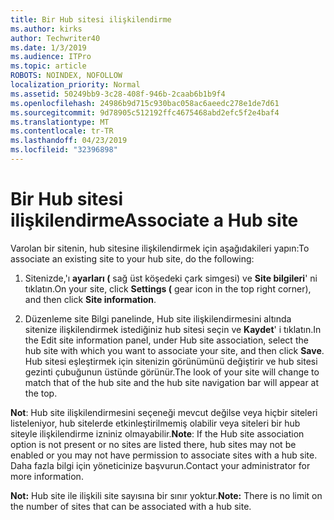 ```yaml
---
title: Bir Hub sitesi ilişkilendirme
ms.author: kirks
author: Techwriter40
ms.date: 1/3/2019
ms.audience: ITPro
ms.topic: article
ROBOTS: NOINDEX, NOFOLLOW
localization_priority: Normal
ms.assetid: 50249bb9-3c28-408f-946b-2caab6b1b9f4
ms.openlocfilehash: 24986b9d715c930bac058ac6aeedc278e1de7d61
ms.sourcegitcommit: 9d78905c512192ffc4675468abd2efc5f2e4baf4
ms.translationtype: MT
ms.contentlocale: tr-TR
ms.lasthandoff: 04/23/2019
ms.locfileid: "32396898"
---
```

# <a name="associate-a-hub-site"></a><span data-ttu-id="85b00-102">Bir Hub sitesi ilişkilendirme</span><span class="sxs-lookup"><span data-stu-id="85b00-102">Associate a Hub site</span></span>

<span data-ttu-id="85b00-103">Varolan bir sitenin, hub sitesine ilişkilendirmek için aşağıdakileri yapın:</span><span class="sxs-lookup"><span data-stu-id="85b00-103">To associate an existing site to your hub site, do the following:</span></span>
  
1. <span data-ttu-id="85b00-104">Sitenizde,'ı **ayarları (** sağ üst köşedeki çark simgesi) ve **Site bilgileri**' ni tıklatın.</span><span class="sxs-lookup"><span data-stu-id="85b00-104">On your site, click **Settings (** gear icon in the top right corner), and then click **Site information**.</span></span> 
    
2. <span data-ttu-id="85b00-105">Düzenleme site Bilgi panelinde, Hub site ilişkilendirmesini altında sitenize ilişkilendirmek istediğiniz hub sitesi seçin ve **Kaydet**' i tıklatın.</span><span class="sxs-lookup"><span data-stu-id="85b00-105">In the Edit site information panel, under Hub site association, select the hub site with which you want to associate your site, and then click **Save**.</span></span> <span data-ttu-id="85b00-106">Hub sitesi eşleştirmek için sitenizin görünümünü değiştirir ve hub sitesi gezinti çubuğunun üstünde görünür.</span><span class="sxs-lookup"><span data-stu-id="85b00-106">The look of your site will change to match that of the hub site and the hub site navigation bar will appear at the top.</span></span> 
    
 <span data-ttu-id="85b00-107">**Not**: Hub site ilişkilendirmesini seçeneği mevcut değilse veya hiçbir siteleri listeleniyor, hub sitelerde etkinleştirilmemiş olabilir veya siteleri bir hub siteyle ilişkilendirme izniniz olmayabilir.</span><span class="sxs-lookup"><span data-stu-id="85b00-107">**Note**: If the Hub site association option is not present or no sites are listed there, hub sites may not be enabled or you may not have permission to associate sites with a hub site.</span></span> <span data-ttu-id="85b00-108">Daha fazla bilgi için yöneticinize başvurun.</span><span class="sxs-lookup"><span data-stu-id="85b00-108">Contact your administrator for more information.</span></span> 
  
 <span data-ttu-id="85b00-109">**Not:** Hub site ile ilişkili site sayısına bir sınır yoktur.</span><span class="sxs-lookup"><span data-stu-id="85b00-109">**Note:** There is no limit on the number of sites that can be associated with a hub site.</span></span> 
  

